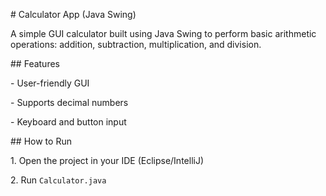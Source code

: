 \# Calculator App (Java Swing)



A simple GUI calculator built using Java Swing to perform basic arithmetic operations: addition, subtraction, multiplication, and division.



\## Features

\- User-friendly GUI

\- Supports decimal numbers

\- Keyboard and button input



\## How to Run

1\. Open the project in your IDE (Eclipse/IntelliJ)

2\. Run `Calculator.java`



